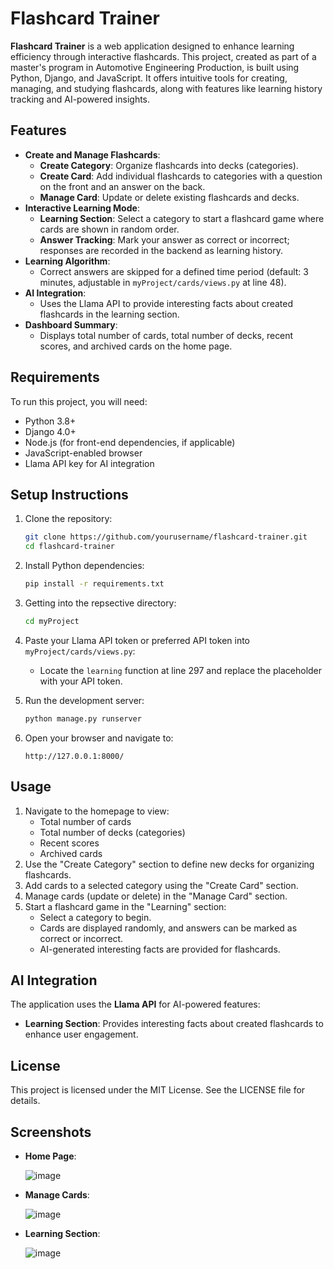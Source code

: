 # Flashcard Trainer

**Flashcard Trainer** is a web application designed to enhance learning efficiency through interactive flashcards. This project, created as part of a master's program in Automotive Engineering Production, is built using Python, Django, and JavaScript. It offers intuitive tools for creating, managing, and studying flashcards, along with features like learning history tracking and AI-powered insights.

## Features

- **Create and Manage Flashcards**:
  - **Create Category**: Organize flashcards into decks (categories).
  - **Create Card**: Add individual flashcards to categories with a question on the front and an answer on the back.
  - **Manage Card**: Update or delete existing flashcards and decks.
- **Interactive Learning Mode**:
  - **Learning Section**: Select a category to start a flashcard game where cards are shown in random order.
  - **Answer Tracking**: Mark your answer as correct or incorrect; responses are recorded in the backend as learning history.
- **Learning Algorithm**:
  - Correct answers are skipped for a defined time period (default: 3 minutes, adjustable in `myProject/cards/views.py` at line 48).
- **AI Integration**:
  - Uses the Llama API to provide interesting facts about created flashcards in the learning section.
- **Dashboard Summary**:
  - Displays total number of cards, total number of decks, recent scores, and archived cards on the home page.

## Requirements

To run this project, you will need:

- Python 3.8+
- Django 4.0+
- Node.js (for front-end dependencies, if applicable)
- JavaScript-enabled browser
- Llama API key for AI integration

## Setup Instructions

1. Clone the repository:
   ```bash
   git clone https://github.com/yourusername/flashcard-trainer.git
   cd flashcard-trainer
   ```

2. Install Python dependencies:
   ```bash
   pip install -r requirements.txt
   ```

3. Getting into the repsective directory:
   ```bash
   cd myProject
   ```

4. Paste your Llama API token or preferred API token into `myProject/cards/views.py`:
   - Locate the `learning` function at line 297 and replace the placeholder with your API token.

5. Run the development server:
   ```bash
   python manage.py runserver
   ```

6. Open your browser and navigate to:
   ```
   http://127.0.0.1:8000/
   ```

## Usage

1. Navigate to the homepage to view:
   - Total number of cards
   - Total number of decks (categories)
   - Recent scores
   - Archived cards
2. Use the "Create Category" section to define new decks for organizing flashcards.
3. Add cards to a selected category using the "Create Card" section.
4. Manage cards (update or delete) in the "Manage Card" section.
5. Start a flashcard game in the "Learning" section:
   - Select a category to begin.
   - Cards are displayed randomly, and answers can be marked as correct or incorrect.
   - AI-generated interesting facts are provided for flashcards.

## AI Integration

The application uses the **Llama API** for AI-powered features:
- **Learning Section**: Provides interesting facts about created flashcards to enhance user engagement.


## License

This project is licensed under the MIT License. See the LICENSE file for details.

## Screenshots

- **Home Page**:
  
  ![image](https://github.com/user-attachments/assets/7061ad05-4ebf-4956-9710-6dd64842a3ac)
  
- **Manage Cards**:
  
  ![image](https://github.com/user-attachments/assets/e43e8354-804e-4ae2-9549-e1fde6da42c7)

- **Learning Section**:
  
  ![image](https://github.com/user-attachments/assets/d46a6e74-1372-491d-a3ae-5d1f090d4d41)



